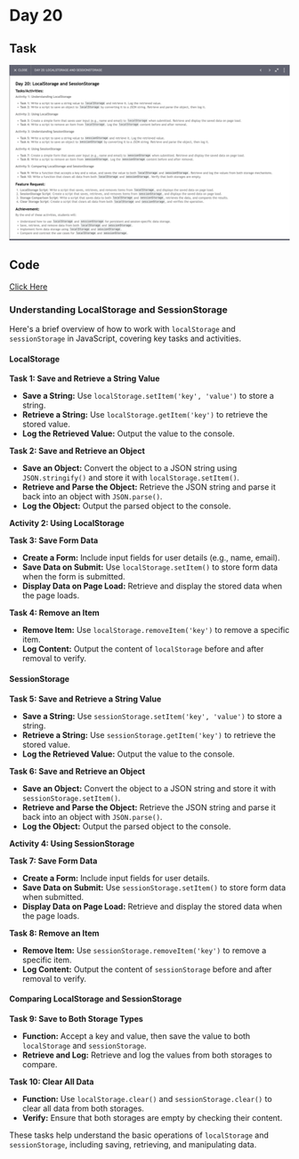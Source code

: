 # Day 20

## Task
<img src="./day-20.png"/>

## Code 
[Click Here](./index.js)

### Understanding LocalStorage and SessionStorage

Here's a brief overview of how to work with `localStorage` and `sessionStorage` in JavaScript, covering key tasks and activities.

#### **LocalStorage**

**Task 1: Save and Retrieve a String Value**
- **Save a String:** Use `localStorage.setItem('key', 'value')` to store a string.
- **Retrieve a String:** Use `localStorage.getItem('key')` to retrieve the stored value.
- **Log the Retrieved Value:** Output the value to the console.

**Task 2: Save and Retrieve an Object**
- **Save an Object:** Convert the object to a JSON string using `JSON.stringify()` and store it with `localStorage.setItem()`.
- **Retrieve and Parse the Object:** Retrieve the JSON string and parse it back into an object with `JSON.parse()`.
- **Log the Object:** Output the parsed object to the console.

**Activity 2: Using LocalStorage**

**Task 3: Save Form Data**
- **Create a Form:** Include input fields for user details (e.g., name, email).
- **Save Data on Submit:** Use `localStorage.setItem()` to store form data when the form is submitted.
- **Display Data on Page Load:** Retrieve and display the stored data when the page loads.

**Task 4: Remove an Item**
- **Remove Item:** Use `localStorage.removeItem('key')` to remove a specific item.
- **Log Content:** Output the content of `localStorage` before and after removal to verify.

#### **SessionStorage**

**Task 5: Save and Retrieve a String Value**
- **Save a String:** Use `sessionStorage.setItem('key', 'value')` to store a string.
- **Retrieve a String:** Use `sessionStorage.getItem('key')` to retrieve the stored value.
- **Log the Retrieved Value:** Output the value to the console.

**Task 6: Save and Retrieve an Object**
- **Save an Object:** Convert the object to a JSON string and store it with `sessionStorage.setItem()`.
- **Retrieve and Parse the Object:** Retrieve the JSON string and parse it back into an object with `JSON.parse()`.
- **Log the Object:** Output the parsed object to the console.

**Activity 4: Using SessionStorage**

**Task 7: Save Form Data**
- **Create a Form:** Include input fields for user details.
- **Save Data on Submit:** Use `sessionStorage.setItem()` to store form data when submitted.
- **Display Data on Page Load:** Retrieve and display the stored data when the page loads.

**Task 8: Remove an Item**
- **Remove Item:** Use `sessionStorage.removeItem('key')` to remove a specific item.
- **Log Content:** Output the content of `sessionStorage` before and after removal to verify.

#### **Comparing LocalStorage and SessionStorage**

**Task 9: Save to Both Storage Types**
- **Function:** Accept a key and value, then save the value to both `localStorage` and `sessionStorage`.
- **Retrieve and Log:** Retrieve and log the values from both storages to compare.

**Task 10: Clear All Data**
- **Function:** Use `localStorage.clear()` and `sessionStorage.clear()` to clear all data from both storages.
- **Verify:** Ensure that both storages are empty by checking their content.

These tasks help understand the basic operations of `localStorage` and `sessionStorage`, including saving, retrieving, and manipulating data.